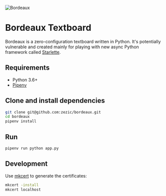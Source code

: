 ![Bordeaux](https://raw.github.com/zezic/bordeaux/master/bordeaux-logo.svg?sanitize=true)

# Bordeaux Textboard

Bordeaux is a zero-configuration textboard written in Python. It's potentially vulnerable and created mainly for playing with new async Python framework called [Starlette](https://github.com/encode/starlette).

## Requirements

* Python 3.6+
* [Pipenv](https://pipenv.readthedocs.io/en/latest/install/#installing-pipenv)

## Clone and install dependencies

```bash
git clone git@github.com:zezic/bordeaux.git
cd bordeaux
pipenv install
```

## Run

```bash
pipenv run python app.py
```

## Development

Use [mkcert](https://github.com/FiloSottile/mkcert) to generate the certificates:

```bash
mkcert -install
mkcert localhost
```
